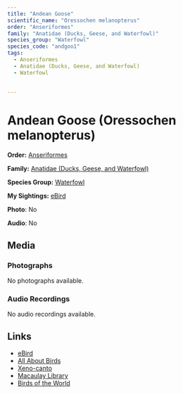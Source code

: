 ```yaml
---
title: "Andean Goose"
scientific_name: "Oressochen melanopterus"
order: "Anseriformes"
family: "Anatidae (Ducks, Geese, and Waterfowl)"
species_group: "Waterfowl"
species_code: "andgoo1"
tags: 
  - Anseriformes
  - Anatidae (Ducks, Geese, and Waterfowl)
  - Waterfowl
  
  
---
```


# Andean Goose (Oressochen melanopterus)

**Order:** [Anseriformes](/tags/anseriformes)

**Family:** [Anatidae (Ducks, Geese, and Waterfowl)](/tags/anatidae-ducks-geese-and-waterfowl)

**Species Group:** [Waterfowl](/tags/waterfowl)

**My Sightings:** [eBird](https://ebird.org/lifelist?r=world&time=life&spp=andgoo1)

**Photo**: No 

**Audio**: No

## Media
### Photographs
No photographs available.

### Audio Recordings
No audio recordings available.

## Links
* [eBird](https://ebird.org/species/andgoo1) 
* [All About Birds](https://www.allaboutbirds.org/guide/andgoo1) 
* [Xeno-canto](https://www.xeno-canto.org/species/oressochen-melanopterus) 
* [Macaulay Library](https://search.macaulaylibrary.org/catalog?taxonCode=andgoo1&sort=rating_rank_desc)
* [Birds of the World](https://birdsoftheworld.org/bow/species/andgoo1)
